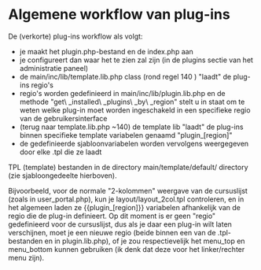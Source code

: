 # Algemene workflow van plug-ins

De \(verkorte\) plug-ins workflow als volgt:

* je maakt het plugin.php-bestand en de index.php aan
* je configureert dan waar het te zien zal zijn \(in de plugins sectie van het administratie paneel\)
* de main/inc/lib/template.lib.php class \(rond regel 140 \) "laadt" de plug-ins regio's
* regio's worden gedefinieerd in main/inc/lib/plugin.lib.php en de methode &quot;get\ _installed\ _plugins\ _by\ _region&quot; stelt u in staat om te weten welke plug-in moet worden ingeschakeld in een specifieke regio van de gebruikersinterface
* \(terug naar template.lib.php ~140\) de template lib &quot;laadt&quot; de plug-ins binnen specifieke template variabelen genaamd "plugin\_\[region\]"
* de gedefinieerde sjabloonvariabelen worden vervolgens weergegeven door elke .tpl die ze laadt

TPL \(template\) bestanden in de directory main/template/default/ directory \(zie sjabloongedeelte hierboven\).

Bijvoorbeeld, voor de normale "2-kolommen" weergave van de cursuslijst \(zoals in user_portal.php\), kun je layout/layout\_2col.tpl controleren, en in het algemeen laden ze {{plugin_\[region\]}} variabelen afhankelijk van de regio die de plug-in definieert. Op dit moment is er geen "regio" gedefinieerd voor de cursuslijst, dus als je daar een plug-in wilt laten verschijnen, moet je een nieuwe regio \(beide binnen een van de .tpl-bestanden en in plugin.lib.php\), of je zou respectievelijk het menu\_top en menu\_bottom kunnen gebruiken \(ik denk dat deze voor het linker/rechter menu zijn\).

